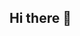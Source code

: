 ## Hi there 👋

<!--
**PiasKar/PiasKar** is a ✨ _special_ ✨ repository because its `README.md` (this file) appears on your GitHub profile.

Here are some ideas to get you started:

- 🔭 I’m currently working on non-relational database
- 🌱 I’m currently learning JavaScript
- 👯 I’m looking to collaborate on projects
- 📫 How to reach me: piaskar2004@gmail.com


